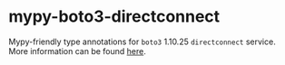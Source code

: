 # mypy-boto3-directconnect

Mypy-friendly type annotations for `boto3` 1.10.25 `directconnect` service.
More information can be found [here](https://github.com/vemel/mypy_boto3).